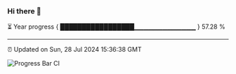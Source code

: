 ### Hi there 👋

⏳ Year progress { █████████████████▁▁▁▁▁▁▁▁▁▁▁▁▁ } 57.28 %

---

⏰ Updated on Sun, 28 Jul 2024 15:36:38 GMT

![Progress Bar CI](https://github.com/IshwaranRudhara/GIT-ACTION/workflows/Progress%20Bar%20CI/badge.svg)
